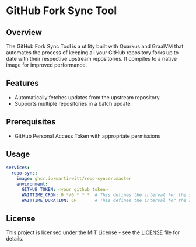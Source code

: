 # GitHub Fork Sync Tool

## Overview

The GitHub Fork Sync Tool is a utility built with Quarkus and GraalVM that automates the process of keeping all your GitHub repository forks up to date with their respective upstream repositories. It compiles to a native image for improved performance.

## Features

- Automatically fetches updates from the upstream repository.
- Supports multiple repositories in a batch update.

## Prerequisites

- GitHub Personal Access Token with appropriate permissions

## Usage

```yaml
services:
  repo-sync:
    image: ghcr.io/martinwitt/repo-syncer:master
    environment:
      GITHUB_TOKEN: <your github token>
      WAITTIME_CRON: 0 */6 * * *  # This defines the interval for the sync process. 0 */6 * * * = every 6 hours default value 
      WAITTIME_DURATION: 6H       # This defines the interval for the sync process. 6H = 6 hours default value. If WAITTIME_CRON is set, this value is ignored.

```

## License

This project is licensed under the MIT License - see the [LICENSE](LICENSE) file for details.
